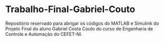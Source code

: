 # Trabalho-Final-Gabriel-Couto
Repositório reservado para abrigar os códigos do MATLAB e Simulink do Projeto Final do aluno Gabriel Costa Couto do curso de Engenharia de Controle e Automação do CEFET-NI.

